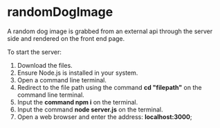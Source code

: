 # randomDogImage
A random dog image is grabbed from an external api through the server side and rendered on the front end page.

To start the server:
1. Download the files.
2. Ensure Node.js is installed in your system.
3. Open a command line terminal.
4. Redirect to the file path using the command **cd "filepath"** on the command line terminal.
5. Input the **command npm i** on the terminal.
6. Input the command **node server.js** on the terminal.
7. Open a web browser and enter the address: **localhost:3000**;
